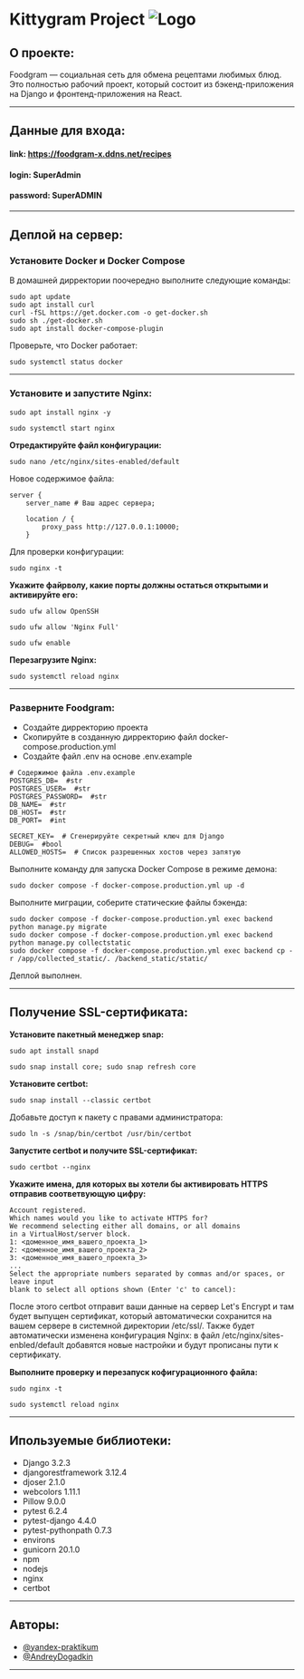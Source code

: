 # **Kittygram Project ![Logo](https://kittythreads.ddns.net/static/media/logo.018b6643f3dd14ed8a10432df1ab2a2b.svg)**

## О проекте:
Foodgram — социальная сеть для обмена рецептами любимых блюд. 
Это полностью рабочий проект, который состоит из бэкенд-приложения на Django 
и фронтенд-приложения на React.
___

## Данные для входа:
#### link: https://foodgram-x.ddns.net/recipes

#### login: SuperAdmin

#### password: SuperADMIN
___
## Деплой на сервер:

### **Установите Docker и Docker Compose**
В домашней дирректории поочередно выполните следующие команды:
```
sudo apt update
sudo apt install curl
curl -fSL https://get.docker.com -o get-docker.sh
sudo sh ./get-docker.sh
sudo apt install docker-compose-plugin 
```
Проверьте, что Docker работает:
```
sudo systemctl status docker 
```
___

### **Установите и запустите Nginx:**

```
sudo apt install nginx -y
```

```
sudo systemctl start nginx
```

**Отредактируйте файл конфигурации:**

```
sudo nano /etc/nginx/sites-enabled/default
```

Новое содержимое файла:
```
server {
    server_name # Ваш адрес сервера;

    location / {
        proxy_pass http://127.0.0.1:10000;
    }
```

Для проверки конфигурации:

```
sudo nginx -t
```

**Укажите файрволу, какие порты должны остаться открытыми и активируйте его:**

```
sudo ufw allow OpenSSH
```
```
sudo ufw allow 'Nginx Full'
```

```
sudo ufw enable
```

**Перезагрузите Nginx:**

```
sudo systemctl reload nginx
```
____
### **Разверните Foodgram:**
- Создайте дирректорию проекта
- Скопируйте в созданную дирректорию файл docker-compose.production.yml
- Создайте файл .env на основе .env.example
```
# Содержимое файла .env.example
POSTGRES_DB=  #str
POSTGRES_USER=  #str
POSTGRES_PASSWORD=  #str
DB_NAME=  #str
DB_HOST=  #str
DB_PORT=  #int

SECRET_KEY=  # Сгенерируйте секретный ключ для Django
DEBUG=  #bool
ALLOWED_HOSTS=  # Список разрешенных хостов через запятую
```
Выполните команду для запуска Docker Compose в режиме демона:

```
sudo docker compose -f docker-compose.production.yml up -d 
```
Выполните миграции, соберите статические файлы бэкенда:
```
sudo docker compose -f docker-compose.production.yml exec backend python manage.py migrate
sudo docker compose -f docker-compose.production.yml exec backend python manage.py collectstatic
sudo docker compose -f docker-compose.production.yml exec backend cp -r /app/collected_static/. /backend_static/static/ 
```
Деплой выполнен.
___
## Получение SSL-сертификата:

**Установите пакетный менеджер snap:**
```
sudo apt install snapd
```
```
sudo snap install core; sudo snap refresh core
```

**Установите certbot:**
```
sudo snap install --classic certbot
```
Добавьте доступ к пакету с правами администратора:
```
sudo ln -s /snap/bin/certbot /usr/bin/certbot
```
**Запустите certbot и получите SSL-сертификат:**
```
sudo certbot --nginx
```
**Укажите имена, для которых вы хотели бы активировать HTTPS отправив соответвующую цифру:**
```
Account registered.
Which names would you like to activate HTTPS for?
We recommend selecting either all domains, or all domains
in a VirtualHost/server block.
1: <доменное_имя_вашего_проекта_1>
2: <доменное_имя_вашего_проекта_2>
3: <доменное_имя_вашего_проекта_3>
...
Select the appropriate numbers separated by commas and/or spaces, or leave input
blank to select all options shown (Enter 'c' to cancel):
```
После этого certbot отправит ваши данные на сервер Let's Encrypt и там будет выпущен сертификат, 
который автоматически сохранится на вашем сервере в системной директории /etc/ssl/. 
Также будет автоматически изменена конфигурация Nginx: в файл /etc/nginx/sites-enbled/default 
добавятся новые настройки и будут прописаны пути к сертификату.

**Выполните проверку и перезапуск кофигурационного файла:**
```
sudo nginx -t
```
```
sudo systemctl reload nginx
```
___
## Ипользуемые библиотеки:
- Django 3.2.3
- djangorestframework 3.12.4
- djoser 2.1.0
- webcolors 1.11.1
- Pillow 9.0.0
- pytest 6.2.4
- pytest-django 4.4.0
- pytest-pythonpath 0.7.3
- environs
- gunicorn 20.1.0
- npm
- nodejs
- nginx
- certbot

___
## Авторы:

- [@yandex-praktikum](https://github.com/yandex-praktikum) 
- [@AndreyDogadkin](https://github.com/AndreyDogadkin)
___
